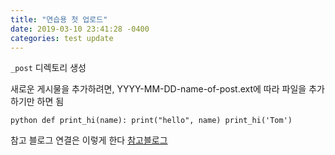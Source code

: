 ```yaml
---
title: "연습용 첫 업로드"
date: 2019-03-10 23:41:28 -0400
categories: test update
---
```

`_post` 디렉토리 생성

새로운 게시물을 추가하려면, YYYY-MM-DD-name-of-post.ext에 따라 파일을 추가하기만 하면 됨


`python
def print_hi(name):
  print("hello", name)
print_hi('Tom')
`

참고 블로그 연결은 이렇게 한다 [참고블로그][naver-docs] 


[naver-docs]: https://naver.com/
